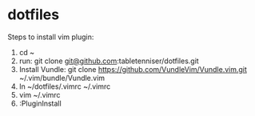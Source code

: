 # dotfiles
Steps to install vim plugin:  
1. cd ~  
2. run: git clone git@github.com:tabletenniser/dotfiles.git  
3. Install Vundle: git clone https://github.com/VundleVim/Vundle.vim.git ~/.vim/bundle/Vundle.vim  
4. ln ~/dotfiles/.vimrc ~/.vimrc  
5. vim ~/.vimrc  
6. :PluginInstall  
